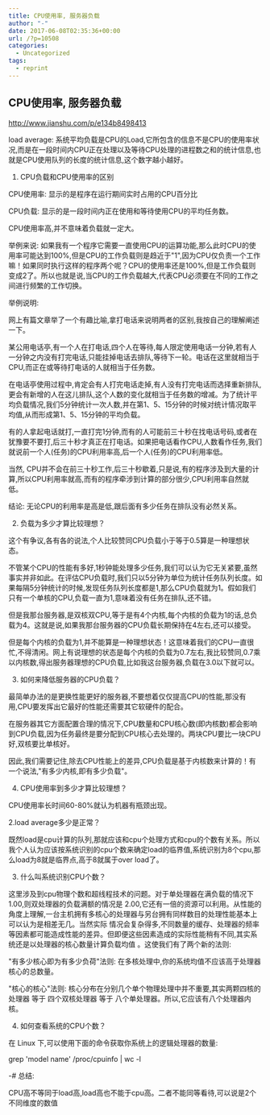 ```yaml
---
title: CPU使用率, 服务器负载
author: "-"
date: 2017-06-08T02:35:36+00:00
url: /?p=10508
categories:
  - Uncategorized
tags:
  - reprint
---
```

## CPU使用率, 服务器负载

<http://www.jianshu.com/p/e134b8498413>

load average: 系统平均负载是CPU的Load,它所包含的信息不是CPU的使用率状况,而是在一段时间内CPU正在处理以及等待CPU处理的进程数之和的统计信息,也就是CPU使用队列的长度的统计信息,这个数字越小越好。

1. CPU负载和CPU使用率的区别

CPU使用率: 显示的是程序在运行期间实时占用的CPU百分比
  
CPU负载: 显示的是一段时间内正在使用和等待使用CPU的平均任务数。
  
CPU使用率高,并不意味着负载就一定大。
  
举例来说: 如果我有一个程序它需要一直使用CPU的运算功能,那么此时CPU的使用率可能达到100%,但是CPU的工作负载则是趋近于"1",因为CPU仅负责一个工作嘛！如果同时执行这样的程序两个呢？CPU的使用率还是100%,但是工作负载则变成2了。所以也就是说,当CPU的工作负载越大,代表CPU必须要在不同的工作之间进行频繁的工作切换。
  
举例说明:
  
网上有篇文章举了一个有趣比喻,拿打电话来说明两者的区别,我按自己的理解阐述一下。
  
某公用电话亭,有一个人在打电话,四个人在等待,每人限定使用电话一分钟,若有人一分钟之内没有打完电话,只能挂掉电话去排队,等待下一轮。电话在这里就相当于CPU,而正在或等待打电话的人就相当于任务数。
  
在电话亭使用过程中,肯定会有人打完电话走掉,有人没有打完电话而选择重新排队,更会有新增的人在这儿排队,这个人数的变化就相当于任务数的增减。为了统计平均负载情况,我们5分钟统计一次人数,并在第1、5、15分钟的时候对统计情况取平均值,从而形成第1、5、15分钟的平均负载。
  
有的人拿起电话就打,一直打完1分钟,而有的人可能前三十秒在找电话号码,或者在犹豫要不要打,后三十秒才真正在打电话。如果把电话看作CPU,人数看作任务,我们就说前一个人(任务)的CPU利用率高,后一个人(任务)的CPU利用率低。
  
当然, CPU并不会在前三十秒工作,后三十秒歇着,只是说,有的程序涉及到大量的计算,所以CPU利用率就高,而有的程序牵涉到计算的部分很少,CPU利用率自然就低。
  
结论: 无论CPU的利用率是高是低,跟后面有多少任务在排队没有必然关系。
  
2. 负载为多少才算比较理想？
  
这个有争议,各有各的说法,个人比较赞同CPU负载小于等于0.5算是一种理想状态。
  
不管某个CPU的性能有多好,1秒钟能处理多少任务,我们可以认为它无关紧要,虽然事实并非如此。在评估CPU负载时,我们只以5分钟为单位为统计任务队列长度。如果每隔5分钟统计的时候,发现任务队列长度都是1,那么CPU负载就为1。假如我们只有一个单核的CPU,负载一直为1,意味着没有任务在排队,还不错。
  
但是我那台服务器,是双核双CPU,等于是有4个内核,每个内核的负载为1的话,总负载为4。这就是说,如果我那台服务器的CPU负载长期保持在4左右,还可以接受。
  
但是每个内核的负载为1,并不能算是一种理想状态！这意味着我们的CPU一直很忙,不得清闲。网上有说理想的状态是每个内核的负载为0.7左右,我比较赞同,0.7乘以内核数,得出服务器理想的CPU负载,比如我这台服务器,负载在3.0以下就可以。
  
3. 如何来降低服务器的CPU负载？
  
最简单办法的是更换性能更好的服务器,不要想着仅仅提高CPU的性能,那没有用,CPU要发挥出它最好的性能还需要其它软硬件的配合。
  
在服务器其它方面配置合理的情况下,CPU数量和CPU核心数(即内核数)都会影响到CPU负载,因为任务最终是要分配到CPU核心去处理的。两块CPU要比一块CPU好,双核要比单核好。
  
因此,我们需要记住,除去CPU性能上的差异,CPU负载是基于内核数来计算的！有一个说法,"有多少内核,即有多少负载"。
  
4. CPU使用率到多少才算比较理想？
  
CPU使用率长时间60-80%就认为机器有瓶颈出现。
  
2.load average多少是正常？

既然load是cpu计算的队列,那就应该和cpu个处理方式和cpu的个数有关系。所以我个人认为应该按系统识别的cpu个数来确定load的临界值,系统识别为8个cpu,那么load为8就是临界点,高于8就属于over load了。
  
3. 什么叫系统识别CPU个数？

这里涉及到cpu物理个数和超线程技术的问题。对于单处理器在满负载的情况下1.00,则双处理器的负载满额的情况是 2.00,它还有一倍的资源可以利用。从性能的角度上理解,一台主机拥有多核心的处理器与另台拥有同样数目的处理性能基本上可以认为是相差无几。当然实际 情况会复杂得多,不同数量的缓存、处理器的频率等因素都可能造成性能的差异。但即便这些因素造成的实际性能稍有不同,其实系统还是以处理器的核心数量计算负载均值 。这使我们有了两个新的法则:
  
"有多少核心即为有多少负荷"法则:  在多核处理中,你的系统均值不应该高于处理器核心的总数量。
  
"核心的核心"法则:  核心分布在分别几个单个物理处理中并不重要,其实两颗四核的处理器 等于 四个双核处理器 等于 八个单处理器。所以,它应该有八个处理器内核。
  
4. 如何查看系统的CPU个数？

在 Linux 下,可以使用下面的命令获取你系统上的逻辑处理器的数量:
  
grep 'model name' /proc/cpuinfo | wc -l
  
-# 总结:

CPU高不等同于load高,load高也不能于cpu高。二者不能同等看待,可以说是2个不同维度的数值
